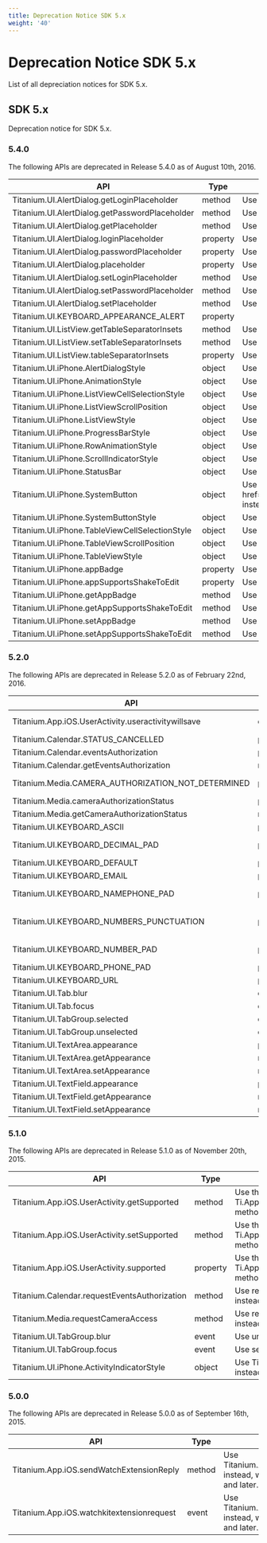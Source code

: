 ```yaml
---
title: Deprecation Notice SDK 5.x
weight: '40'
---
```


# Deprecation Notice SDK 5.x

List of all depreciation notices for SDK 5.x.

## SDK 5.x

Deprecation notice for SDK 5.x.

### 5.4.0

The following APIs are deprecated in Release 5.4.0 as of August 10th, 2016.

| API | Type | Notes |
| --- | --- | --- |
| Titanium.UI.AlertDialog.getLoginPlaceholder | method | Use Titanium.UI.AlertDialog.loginHintText instead. |
| Titanium.UI.AlertDialog.getPasswordPlaceholder | method | Use Titanium.UI.AlertDialog.passwordHintText instead. |
| Titanium.UI.AlertDialog.getPlaceholder | method | Use Titanium.UI.AlertDialog.hintText instead. |
| Titanium.UI.AlertDialog.loginPlaceholder | property | Use Titanium.UI.AlertDialog.loginHintText instead. |
| Titanium.UI.AlertDialog.passwordPlaceholder | property | Use Titanium.UI.AlertDialog.passwordHintText instead. |
| Titanium.UI.AlertDialog.placeholder | property | Use Titanium.UI.AlertDialog.hintText instead. |
| Titanium.UI.AlertDialog.setLoginPlaceholder | method | Use Titanium.UI.AlertDialog.loginHintText instead. |
| Titanium.UI.AlertDialog.setPasswordPlaceholder | method | Use Titanium.UI.AlertDialog.passwordHintText instead. |
| Titanium.UI.AlertDialog.setPlaceholder | method | Use Titanium.UI.AlertDialog.hintText instead. |
| Titanium.UI.KEYBOARD\_APPEARANCE\_ALERT | property |  |
| Titanium.UI.ListView.getTableSeparatorInsets | method | Use listSeparatorInsets instead |
| Titanium.UI.ListView.setTableSeparatorInsets | method | Use listSeparatorInsets instead |
| Titanium.UI.ListView.tableSeparatorInsets | property | Use listSeparatorInsets instead |
| Titanium.UI.iPhone.AlertDialogStyle | object | Use Titanium.UI.iOS.AlertDialogStyle instead. |
| Titanium.UI.iPhone.AnimationStyle | object | Use Ti.UI.iOS.AnimationStyle instead. |
| Titanium.UI.iPhone.ListViewCellSelectionStyle | object | Use Titanium.UI.iOS.ListViewCellSelectionStyle instead. |
| Titanium.UI.iPhone.ListViewScrollPosition | object | Use Titanium.UI.iOS.ListViewScrollPosition instead. |
| Titanium.UI.iPhone.ListViewStyle | object | Use Titanium.UI.iOS.ListViewStyle instead. |
| Titanium.UI.iPhone.ProgressBarStyle | object | Use Titanium.UI.iOS.ProgressBarStyle instead. |
| Titanium.UI.iPhone.RowAnimationStyle | object | Use Titanium.UI.iOS.RowAnimationStyle instead. |
| Titanium.UI.iPhone.ScrollIndicatorStyle | object | Use Titanium.UI.iOS.ScrollIndicatorStyle instead. |
| Titanium.UI.iPhone.StatusBar | object | Use Titanium.UI.iOS.StatusBar instead. |
| Titanium.UI.iPhone.SystemButton | object | Use a href="#!/api/Titanium.UI.iOS.SystemButton"Titanium.UI.iOS.SystemButton/a instead. |
| Titanium.UI.iPhone.SystemButtonStyle | object | Use Titanium.UI.iOS.SystemButtonStyle instead. |
| Titanium.UI.iPhone.TableViewCellSelectionStyle | object | Use Titanium.UI.iOS.TableViewCellSelectionStyle instead. |
| Titanium.UI.iPhone.TableViewScrollPosition | object | Use Titanium.UI.iOS.TableViewScrollPosition instead. |
| Titanium.UI.iPhone.TableViewStyle | object | Use Titanium.UI.iOS.TableViewStyle instead. |
| Titanium.UI.iPhone.appBadge | property | Use Titanium.UI.iOS.appBadge instead. |
| Titanium.UI.iPhone.appSupportsShakeToEdit | property | Use Titanium.UI.iOS.appSupportsShakeToEdit instead. |
| Titanium.UI.iPhone.getAppBadge | method | Use Titanium.UI.iOS.appBadge instead. |
| Titanium.UI.iPhone.getAppSupportsShakeToEdit | method | Use Titanium.UI.iOS.appSupportsShakeToEdit instead. |
| Titanium.UI.iPhone.setAppBadge | method | Use Titanium.UI.iOS.appBadge instead. |
| Titanium.UI.iPhone.setAppSupportsShakeToEdit | method | Use Titanium.UI.iOS.appSupportsShakeToEdit instead. |

### 5.2.0

The following APIs are deprecated in Release 5.2.0 as of February 22nd, 2016.

| API | Type | Notes |
| --- | --- | --- |
| Titanium.App.iOS.UserActivity.useractivitywillsave | event | set property `needsSave` to true everytime you update current activity state instead. |
| Titanium.Calendar.STATUS\_CANCELLED | property | Use STATUS\_CANCELED instead. |
| Titanium.Calendar.eventsAuthorization | property | Use calendarAuthorization instead. |
| Titanium.Calendar.getEventsAuthorization | method | Use calendarAuthorization instead. |
| Titanium.Media.CAMERA\_AUTHORIZATION\_NOT\_DETERMINED | property | Use CAMERA\_AUTHORIZATION\_UNKNOWN instead. |
| Titanium.Media.cameraAuthorizationStatus | property | Use cameraAuthorization instead. |
| Titanium.Media.getCameraAuthorizationStatus | method | Use cameraAuthorization instead. |
| Titanium.UI.KEYBOARD\_ASCII | property | Use KEYBOARD\_TYPE\_ASCII instead. |
| Titanium.UI.KEYBOARD\_DECIMAL\_PAD | property | Use KEYBOARD\_TYPE\_DECIMAL\_PAD instead. |
| Titanium.UI.KEYBOARD\_DEFAULT | property | Use KEYBOARD\_TYPE\_DEFAULT instead. |
| Titanium.UI.KEYBOARD\_EMAIL | property | Use KEYBOARD\_TYPE\_EMAIL instead. |
| Titanium.UI.KEYBOARD\_NAMEPHONE\_PAD | property | Use KEYBOARD\_TYPE\_NAMEPHONE\_PAD instead. |
| Titanium.UI.KEYBOARD\_NUMBERS\_PUNCTUATION | property | Use KEYBOARD\_TYPE\_NUMBERS\_PUNCTUATION instead. |
| Titanium.UI.KEYBOARD\_NUMBER\_PAD | property | Use KEYBOARD\_TYPE\_NUMBER\_PAD instead. |
| Titanium.UI.KEYBOARD\_PHONE\_PAD | property | Use KEYBOARD\_TYPE\_PHONE\_PAD instead. |
| Titanium.UI.KEYBOARD\_URL | property | Use KEYBOARD\_TYPE\_URL instead. |
| Titanium.UI.Tab.blur | event | Use unselected instead. |
| Titanium.UI.Tab.focus | event | Use selected instead. |
| Titanium.UI.TabGroup.selected | event | Use focus instead. |
| Titanium.UI.TabGroup.unselected | event | Use blur instead. |
| Titanium.UI.TextArea.appearance | property | Use keyboardAppearance instead |
| Titanium.UI.TextArea.getAppearance | method | Use keyboardAppearance instead |
| Titanium.UI.TextArea.setAppearance | method | Use keyboardAppearance instead |
| Titanium.UI.TextField.appearance | property | Use keyboardAppearance instead. |
| Titanium.UI.TextField.getAppearance | method | Use keyboardAppearance instead. |
| Titanium.UI.TextField.setAppearance | method | Use keyboardAppearance instead. |

### 5.1.0

The following APIs are deprecated in Release 5.1.0 as of November 20th, 2015.

| API | Type | Notes |
| --- | --- | --- |
| Titanium.App.iOS.UserActivity.getSupported | method | Use the Ti.App.iOS.UserActivity.isSupported() method instead. |
| Titanium.App.iOS.UserActivity.setSupported | method | Use the Ti.App.iOS.UserActivity.isSupported() method instead. |
| Titanium.App.iOS.UserActivity.supported | property | Use the Ti.App.iOS.UserActivity.isSupported() method instead. |
| Titanium.Calendar.requestEventsAuthorization | method | Use requestCalendarPermissions instead. |
| Titanium.Media.requestCameraAccess | method | Use requestCameraPermissions instead. |
| Titanium.UI.TabGroup.blur | event | Use unselected instead. |
| Titanium.UI.TabGroup.focus | event | Use selected instead. |
| Titanium.UI.iPhone.ActivityIndicatorStyle | object | Use Ti.UI.ActivityIndicatorStyle instead. |

### 5.0.0

The following APIs are deprecated in Release 5.0.0 as of September 16th, 2015.

| API | Type | Notes |
| --- | --- | --- |
| Titanium.App.iOS.sendWatchExtensionReply | method | Use Titanium.App.iOS.WatchConnectivity instead, which is supported on iOS 9 and later. |
| Titanium.App.iOS.watchkitextensionrequest | event | Use Titanium.App.iOS.WatchConnectivity instead, which is supported on iOS9 and later. |
